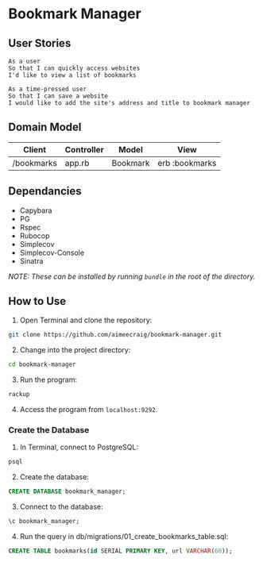# Bookmark Manager #

## User Stories ##
```
As a user
So that I can quickly access websites
I'd like to view a list of bookmarks

As a time-pressed user
So that I can save a website
I would like to add the site's address and title to bookmark manager
```

## Domain Model ##
| Client     | Controller | Model    | View           |
| ---------- | ---------- | -------- | -------------- |
| /bookmarks | app.rb     | Bookmark | erb :bookmarks |

## Dependancies ##
* Capybara
* PG
* Rspec
* Rubocop
* Simplecov
* Simplecov-Console
* Sinatra

*NOTE: These can be installed by running `bundle` in the root of the directory.*

## How to Use ##
1. Open Terminal and clone the repository:
```bash
git clone https://github.com/aimeecraig/bookmark-manager.git
```
2. Change into the project directory:
```bash
cd bookmark-manager
```
3. Run the program:
```bash
rackup
```
4. Access the program from `localhost:9292`.

### Create the Database ###
1. In Terminal, connect to PostgreSQL:
```sql
psql
```
2. Create the database:
```sql
CREATE DATABASE bookmark_manager;
```
3. Connect to the database:
```sql
\c bookmark_manager;
```
4. Run the query in db/migrations/01_create_bookmarks_table.sql:
```sql
CREATE TABLE bookmarks(id SERIAL PRIMARY KEY, url VARCHAR(60));
```

